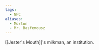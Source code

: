 ```yaml
---
tags:
  - NPC
aliases:
  - Morton
  - Mr. Basfemousz
---
```

[[Jester's Mouth]]'s milkman, an institution.